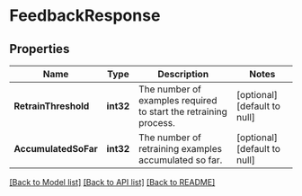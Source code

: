 # FeedbackResponse

## Properties
Name | Type | Description | Notes
------------ | ------------- | ------------- | -------------
**RetrainThreshold** | **int32** | The number of examples required to start the retraining process. | [optional] [default to null]
**AccumulatedSoFar** | **int32** | The number of retraining examples accumulated so far. | [optional] [default to null]

[[Back to Model list]](../README.md#documentation-for-models) [[Back to API list]](../README.md#documentation-for-api-endpoints) [[Back to README]](../README.md)


